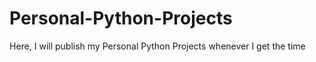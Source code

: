 # Personal-Python-Projects
Here, I will publish my Personal Python Projects whenever I get the time
